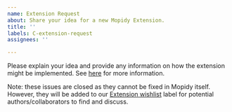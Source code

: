 ```yaml
---
name: Extension Request
about: Share your idea for a new Mopidy Extension.
title: ''
labels: C-extension-request
assignees: ''

---
```


Please explain your idea and provide any information on how the extension might be implemented. See [here](https://discourse.mopidy.com/t/supporting-new-streaming-services-and-other-music-sources/22) for  more information.

Note: these issues are closed as they cannot be fixed in Mopidy itself. However, they will be added to our [Extension wishlist](https://github.com/mopidy/mopidy/issues?utf8=%E2%9C%93&q=label%3AC-extension-request+) label for potential authors/collaborators to find and discuss.
